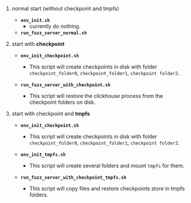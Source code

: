 1. normal start (without checkpoint and tmpfs)
    - **`env_init.sh`**
        - currently do nothing.
    - **`run_fuzz_server_normal.sh`**

2. start with **checkpoint**
    - **`env_init_checkpoint.sh`**
        - This script will create checkpoints in disk with folder `checkpoint_folder0`, `checkpoint_folder1`, `checkpoint folder2`.
    
    - **`run_fuzz_server_with_checkpoint.sh`**
        - This script will restore the clickhouse process from the checkpoint folders on disk.

3. start with checkpoint and **tmpfs**
    - **`env_init_checkpoint.sh`**
        - This script will create checkpoints in disk with folder `checkpoint_folder0`, `checkpoint_folder1`, `checkpoint folder2`.
    
    - **`env_init_tmpfs.sh`**
        - This script will create several folders and mount `tmpfs` for them.
    
    - **`run_fuzz_server_with_checkpoint_tmpfs.sh`**
        - This script will copy files and restore checkpoints store in tmpfs folders.